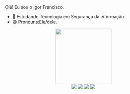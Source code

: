 Olá! Eu sou o Igor Francisco. 
- 🌱 Estudando Tecnologia em Segurança da informação.
- 😄 Pronouns:Ele/dele.

<div align="center">
  <a href="https://github.com/Igorfranciscos">
  <img height="180em" src="https://github-readme-stats.vercel.app/api?username=Igorfranciscos&show_icons=true&theme=dark&include_all_commits=true&count_private=true"/>
<div> 
  <a href="https://www.instagram.com/igorfranciscos/" target="_blank"><img src="https://img.shields.io/badge/-Instagram-%23E4405F?style=for-the-badge&logo=instagram&logoColor=white" target="_blank"></a>
  <a href = "https://mail.google.com/mail/u/0/#inbox"><img src="https://img.shields.io/badge/-Gmail-%23333?style=for-the-badge&logo=gmail&logoColor=white" target="_blank"></a>
  <a href="https://www.linkedin.com/in/igor-silva-b6193324a" target="_blank"><img src="https://img.shields.io/badge/-LinkedIn-%230077B5?style=for-the-badge&logo=linkedin&logoColor=white" target="_blank"></a> 
 <a href="https://api.whatsapp.com/send?phone=5511966437195" target="_blank"><img src="https://img.shields.io/badge/WhatsApp-25D366?style=for-the-badge&logo=whatsapp&logoColor=white" target="_blank"></a>

